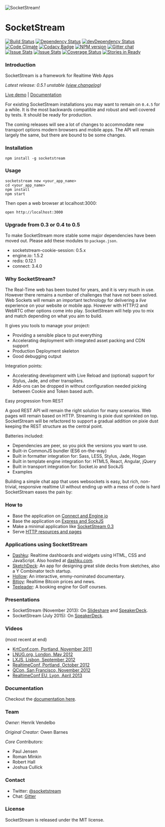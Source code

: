 ![SocketStream!](https://github.com/socketstream/socketstream/raw/master/new_project/client/static/images/logo.png)

# SocketStream
[![Build Status](https://api.travis-ci.org/socketstream/socketstream.svg?branch=master)](https://travis-ci.org/socketstream/socketstream) [![Dependency Status](https://david-dm.org/socketstream/socketstream.svg)](https://david-dm.org/socketstream/socketstream#info=dependencies) [![devDependency Status](https://david-dm.org/socketstream/socketstream/dev-status.svg)](https://david-dm.org/socketstream/socketstream#info=devDependencies) [![Code Climate](https://codeclimate.com/github/socketstream/socketstream.svg)](https://codeclimate.com/github/socketstream/socketstream) [![Codacy Badge](https://www.codacy.com/project/badge/802df47157c84beca4c3dbcda76bc553)](https://www.codacy.com/public/paulbjensen_2636/socketstream) [![NPM version](https://badge.fury.io/js/socketstream.svg)](http://badge.fury.io/js/socketstream) [![Gitter chat](https://badges.gitter.im/socketstream.svg)](https://gitter.im/socketstream/socketstream)
[![Issue Stats](http://issuestats.com/github/socketstream/socketstream/badge/pr)](http://issuestats.com/github/socketstream/socketstream)
[![Issue Stats](http://issuestats.com/github/socketstream/socketstream/badge/issue)](http://issuestats.com/github/socketstream/socketstream)
[![Coverage Status](https://img.shields.io/coveralls/socketstream/socketstream.svg)](https://coveralls.io/r/socketstream/socketstream?branch=master)
[![Stories in Ready](https://badge.waffle.io/socketstream/socketstream.png?label=ready&title=Ready)](https://waffle.io/socketstream/socketstream)


### Introduction

SocketStream is a framework for Realtime Web Apps

_Latest release: 0.5.1 unstable ([view changelog](https://github.com/socketstream/socketstream/blob/master/HISTORY.md))_

[Live demo](http://demo.socketstream.com) | [Documentation](http://socketstream.github.io/socketstream/docs/)

For existing SocketStream installations you may want to remain on `0.4.5` for a while. It is the most backwards compatible
and robust and  well covered by tests. It should be ready for production.

The coming releases will see a lot of changes to accommodate new transport options modern browsers and mobile apps. The API
will remain largely the same, but there are bound to be some changes.

### Installation

    npm install -g socketstream

### Usage

    socketstream new <your_app_name>
    cd <your_app_name>
    npm install
    npm start

Then open a web browser at localhost:3000:

    open http://localhost:3000

### Upgrade from 0.3 or 0.4 to 0.5

To make SocketStream more stable some major dependencies have been moved out. Please add these modules to `package.json`.

* socketstream-cookie-session: 0.5.x
* engine.io: 1.5.2
* redis: 0.12.1
* connect: 3.4.0

### Why SocketStream?

The Real-Time web has been touted for years, and it is very much in use. However there remains a number of challenges that have not been solved.
Web Sockets will remain an important technology for delivering a _live_ experience on your website or mobile app. However with HTTP/2 and WebRTC
other options come into play. SocketStream will help you to mix and match depending on what you aim to build.

It gives you tools to manage your project:

* Providing a sensible place to put everything
* Accelerating deployment with integrated asset packing and CDN support
* Production Deployment skeleton
* Good debugging output

Integration points:

* Accelerating development with Live Reload and (optional) support for Stylus, Jade, and other transpilers.
* Add-ons can be dropped in without configuration needed picking between Cookie and Token based auth.

Easy progression from REST

A good REST API will remain the right solution for many scenarios. Web pages will remain based on HTTP. Streaming is pixie dust sprinkled on top. SocketStream will be refactored to support a gradual addition on pixie dust keeping the REST structure as the central point.

Batteries included:

* Dependencies are peer, so you pick the versions you want to use.
* Built-in CommonJS bundler (ES6 on-the-way)
* Built in formatter integration for: Sass, LESS, Stylus, Jade, Hogan
* Built in template engine integration for: HTML5, React, Angular, jQuery
* Built in transport integration for: Socket.io and SockJS
* Examples

Building a simple chat app that uses websockets is easy, but rich, non-trivial, responsive realtime UI without ending up with a mess of code is hard SocketStream eases the pain by:

### How to

* Base the application on [Connect and Engine io](https://github.com/socketstream/ss-examples/tree/master/connect-and-engineio)
* Base the application on [Express and SockJS](https://github.com/socketstream/ss-examples/tree/master/express-4-and-js)
* Make a minimal application like [SocketStream 0.3](https://github.com/socketstream/ss-examples/tree/master/legacy-app)
* Serve [HTTP resources and pages](http://socketstream.github.io/socketstream/docs/#/tutorials/serving_http_resources)

### Applications using SocketStream

- [Dashku](https://github.com/Anephenix/dashku): Realtime dashboards and widgets using HTML, CSS and JavaScript. Also hosted at [dashku.com](https://dashku.com).
- [SketchDeck](http://sketchdeck.com): An app for designing great slide decks from sketches, also a Y Combinator tech startup.
- [Hollow](http://hollowdocumentary.com/): An interactive, emmy-nominated documentary.
- [Bitjoy](http://bitjoy.org/): Realtime Bitcoin prices and news.
- [Teeleader](http://www.teeleader.com): A booking engine for Golf courses.

### Presentations

- SocketStream (November 2013): On [Slideshare](http://www.slideshare.net/paulbjensen/socketstream-28194445) and [SpeakerDeck](https://speakerdeck.com/paulbjensen/socketstream).
- SocketStream (July 2015): On [SpeakerDeck](https://speakerdeck.com/paulbjensen/socketstream-nyccamp-2015).

### Videos

(most recent at end)

* [KrtConf.com, Portland, November 2011](http://2011.krtconf.com/videos/owen_barnes)
* [LNUG.org, London, May 2012](http://vimeo.com/43027679)
* [LXJS, Lisbon, September 2012](http://www.youtube.com/watch?v=LOS1lpWXphs)
* [RealtimeConf, Portland, October 2012](http://2012.realtimeconf.com/video/owen-barnes)
* [QCon, San Francisco, November 2012](http://www.infoq.com/presentations/SocketStream)
* [RealtimeConf EU, Lyon, April 2013](https://www.youtube.com/watch?v=76ZSp3OtCTM)

### Documentation

Checkout the [documentation here](http://socketstream.github.io/socketstream/docs/#/tutorials).


### Team

*Owner:* Henrik Vendelbo

*Original Creator:* Owen Barnes

*Core Contributors:*

- Paul Jensen
- Roman Minkin
- Robert Hall
- Joshua Cullick

### Contact

- Twitter: [@socketstream](http://twitter.com/#!/socketstream)  
- Chat: [Gitter](https://gitter.im/socketstream/socketstream)

### License

SocketStream is released under the MIT license.
